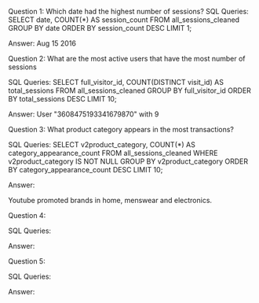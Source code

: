 Question 1: Which date had the highest number of sessions?
SQL Queries:
SELECT date, COUNT(*) AS session_count
FROM all_sessions_cleaned
GROUP BY date
ORDER BY session_count DESC
LIMIT 1;


Answer: 
 Aug 15 2016


Question 2: What are the most active users that have the most number of sessions

SQL Queries:
SELECT 
  full_visitor_id,
  COUNT(DISTINCT visit_id) AS total_sessions
FROM all_sessions_cleaned
GROUP BY full_visitor_id
ORDER BY total_sessions DESC
LIMIT 10;

Answer:
 User "3608475193341679870" with 9


Question 3: What product category appears in the most transactions? 

SQL Queries:
SELECT 
  v2product_category,
  COUNT(*) AS category_appearance_count
FROM all_sessions_cleaned
WHERE v2product_category IS NOT NULL
GROUP BY v2product_category
ORDER BY category_appearance_count DESC
LIMIT 10;


Answer:

Youtube promoted brands in home, menswear and electronics.


Question 4: 

SQL Queries:

Answer:



Question 5: 

SQL Queries:

Answer:
